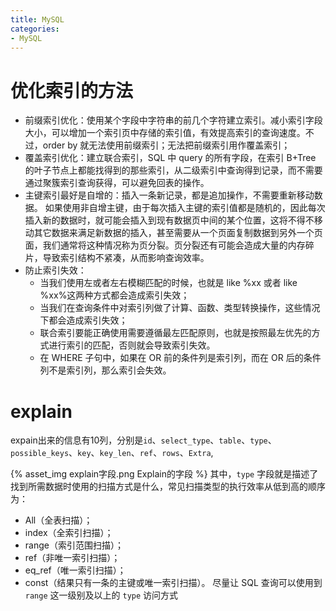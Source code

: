 ```yaml
---
title: MySQL
categories: 
- MySQL
---
```

# 优化索引的方法
+ 前缀索引优化：使用某个字段中字符串的前几个字符建立索引。减小索引字段大小，可以增加一个索引页中存储的索引值，有效提高索引的查询速度。不过，order by 就无法使用前缀索引；无法把前缀索引用作覆盖索引；
+ 覆盖索引优化：建立联合索引，SQL 中 query 的所有字段，在索引 B+Tree 的叶子节点上都能找得到的那些索引，从二级索引中查询得到记录，而不需要通过聚簇索引查询获得，可以避免回表的操作。
+ 主键索引最好是自增的：插入一条新记录，都是追加操作，不需要重新移动数据。
如果使用非自增主键，由于每次插入主键的索引值都是随机的，因此每次插入新的数据时，就可能会插入到现有数据页中间的某个位置，这将不得不移动其它数据来满足新数据的插入，甚至需要从一个页面复制数据到另外一个页面，我们通常将这种情况称为页分裂。页分裂还有可能会造成大量的内存碎片，导致索引结构不紧凑，从而影响查询效率。
+ 防止索引失效：
    - 当我们使用左或者左右模糊匹配的时候，也就是 like %xx 或者 like %xx%这两种方式都会造成索引失效；
    - 当我们在查询条件中对索引列做了计算、函数、类型转换操作，这些情况下都会造成索引失效；
    - 联合索引要能正确使用需要遵循最左匹配原则，也就是按照最左优先的方式进行索引的匹配，否则就会导致索引失效。
    - 在 WHERE 子句中，如果在 OR 前的条件列是索引列，而在 OR 后的条件列不是索引列，那么索引会失效。

# explain
expain出来的信息有10列，分别是`id`、`select_type`、`table`、`type`、`possible_keys`、`key`、`key_len`、`ref`、`rows`、`Extra`,

{% asset_img explain字段.png Explain的字段 %}
其中，`type` 字段就是描述了找到所需数据时使用的扫描方式是什么，常见扫描类型的执行效率从低到高的顺序为：
+ All（全表扫描）；
+ index（全索引扫描）；
+ range（索引范围扫描）；
+ ref（非唯一索引扫描）；
+ eq_ref（唯一索引扫描）；
+ const（结果只有一条的主键或唯一索引扫描）。
尽量让 SQL 查询可以使用到 `range` 这一级别及以上的 `type` 访问方式

